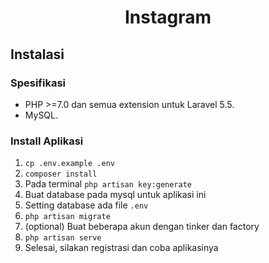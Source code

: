 <h1 align="center">Instagram</h1>

## Instalasi

### Spesifikasi
- PHP >=7.0 dan semua extension untuk Laravel 5.5.
- MySQL.

### Install Aplikasi
1. `cp .env.example .env`
2. `composer install`
3. Pada terminal `php artisan key:generate`
4. Buat database pada mysql untuk aplikasi ini
5. Setting database ada file `.env`
6. `php artisan migrate`
7. (optional) Buat beberapa akun dengan tinker dan factory
8. `php artisan serve`
9. Selesai, silakan registrasi dan coba aplikasinya
